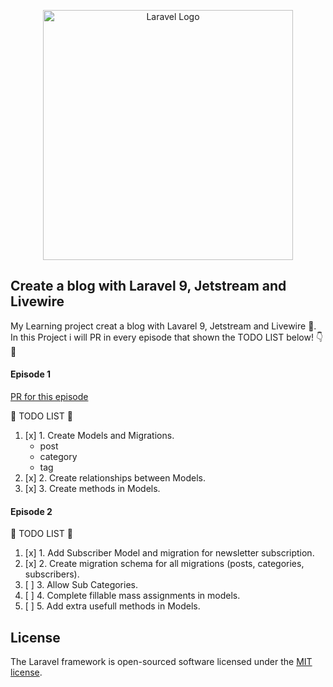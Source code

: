 <p align="center"><a href="https://laravel.com" target="_blank"><img src="https://raw.githubusercontent.com/laravel/art/master/logo-lockup/5%20SVG/2%20CMYK/1%20Full%20Color/laravel-logolockup-cmyk-red.svg" width="400" alt="Laravel Logo"></a></p>

## Create a blog with Laravel 9, Jetstream and Livewire

My Learning project creat a blog with Lavarel 9, Jetstream and Livewire :mechanical_arm:. In this Project i will PR in every episode that shown the TODO LIST below! :point_down: :eyes:

#### Episode 1

[PR for this episode](https://github.com/lolimilkita/blog-jetstream/pull/1)

:memo: TODO LIST :memo:

1. [x]  1. Create Models and Migrations.
    - post
    - category
    - tag
2. [x]  2. Create relationships between Models.
3. [x]  3. Create methods in Models.

#### Episode 2

:memo: TODO LIST :memo:

1. [x]  1. Add Subscriber Model and migration for newsletter subscription.
2. [x]  2. Create migration schema for all migrations (posts, categories, subscribers).
3. [ ]  3. Allow Sub Categories.
4. [ ]  4. Complete fillable mass assignments in models.
5. [ ]  5. Add extra usefull methods in Models.

## License

The Laravel framework is open-sourced software licensed under the [MIT license](https://opensource.org/licenses/MIT).

